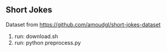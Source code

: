 ## Short Jokes

Dataset from https://github.com/amoudgl/short-jokes-dataset

1. run: download.sh
2. run: python preprocess.py
